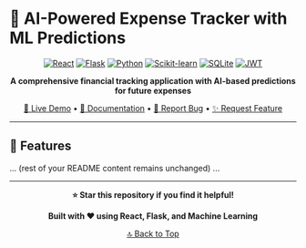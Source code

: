 # 🤖 AI-Powered Expense Tracker with ML Predictions

<div align="center">

[![React](https://img.shields.io/badge/React-18.0+-61dafb?style=for-the-badge&logo=react&logoColor=white)](https://reactjs.org/)
[![Flask](https://img.shields.io/badge/Flask-3.0+-000000?style=for-the-badge&logo=flask&logoColor=white)](https://flask.palletsprojects.com/)
[![Python](https://img.shields.io/badge/Python-3.9+-3776ab?style=for-the-badge&logo=python&logoColor=white)](https://python.org/)
[![Scikit-learn](https://img.shields.io/badge/Scikit--Learn-1.4+-f7931e?style=for-the-badge&logo=scikit-learn&logoColor=white)](https://scikit-learn.org/)
[![SQLite](https://img.shields.io/badge/SQLite-003b57?style=for-the-badge&logo=sqlite&logoColor=white)](https://sqlite.org/)
[![JWT](https://img.shields.io/badge/JWT-000000?style=for-the-badge&logo=jsonwebtokens&logoColor=white)](https://jwt.io/)

**A comprehensive financial tracking application with AI-based predictions for future expenses**

[🚀 Live Demo](https://ai-expense-tracker-backend-nhy7.onrender.com) • [📖 Documentation](#documentation) • [🐛 Report Bug](https://github.com/Viki2223/AI-Powered-Expense-Tracker-with-ML-predictions/issues) • [✨ Request Feature](https://github.com/Viki2223/AI-Powered-Expense-Tracker-with-ML-predictions/issues)

</div>

---

## 🌟 Features
... (rest of your README content remains unchanged) ...

---

<div align="center">

**⭐ Star this repository if you find it helpful!**

**Built with ❤️ using React, Flask, and Machine Learning**

[🔝 Back to Top](#-ai-powered-expense-tracker-with-ml-predictions)

</div>
